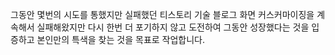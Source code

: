 

그동안 몇번의 시도를 통했지만 실패했던 티스토리 기술 블로그 화면 커스커마이징을 계속해서 실패해왔지만 다시 한번 더 포기하지 않고 도전하여 그동안 성장했다는 것을 입증하고 본인만의 특색을 찾는 것을 목표로 작업합니다.